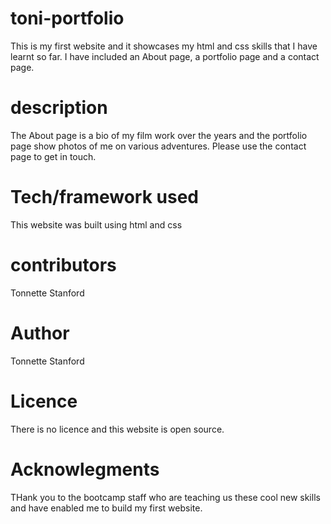 # toni-portfolio
This is my first website and it showcases my html and css skills that I have learnt so far.
I have included an About page, a portfolio page and a contact page.

# description
The About page is a bio of my film work over the years and the portfolio page show photos of me on various adventures. Please use the contact page to get in touch. 

# Tech/framework used
This website was built using html and css

# contributors
Tonnette Stanford

# Author
Tonnette Stanford

# Licence
There is no licence and this website is open source. 

# Acknowlegments
THank you to the bootcamp staff who are teaching us these cool new skills and have enabled me to build my first website.

